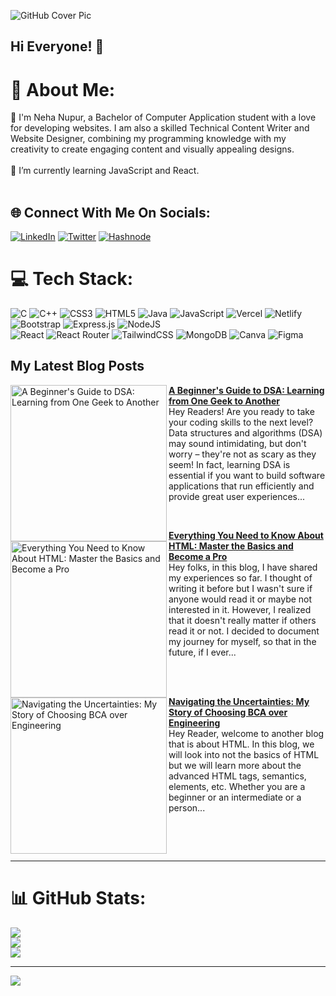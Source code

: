![GitHub Cover Pic](https://github.com/neha-nupur/neha-nupur/assets/110279038/439c9830-3acc-4192-aade-6fd89ae6f11d)

## Hi Everyone! 👋

# 💫 About Me:
🙂 I'm Neha Nupur, a Bachelor of Computer Application student with a love for developing websites. I am also a skilled Technical Content Writer and Website Designer, combining my programming knowledge with my creativity to create engaging content and visually appealing designs.<br><br>🌱 I’m currently learning JavaScript and React.<br><br>

## 🌐 Connect With Me On Socials:
[![LinkedIn](https://img.shields.io/badge/LinkedIn-%230077B5.svg?logo=linkedin&logoColor=white)](https://linkedin.com/in/nehanupur) [![Twitter](https://img.shields.io/badge/Twitter-%231DA1F2.svg?logo=Twitter&logoColor=white)](https://twitter.com/iamnehanupur)  [![Hashnode](https://img.shields.io/badge/Hashnode-%230077B5.svg?logo=Hashnode&logoColor=white)](https://nehanupur.hashnode.dev/) 

# 💻 Tech Stack:
![C](https://img.shields.io/badge/c-%2300599C.svg?style=plastic&logo=c&logoColor=white) ![C++](https://img.shields.io/badge/c++-%2300599C.svg?style=plastic&logo=c%2B%2B&logoColor=white) ![CSS3](https://img.shields.io/badge/css3-%231572B6.svg?style=plastic&logo=css3&logoColor=white) ![HTML5](https://img.shields.io/badge/html5-%23E34F26.svg?style=plastic&logo=html5&logoColor=white) ![Java](https://img.shields.io/badge/java-%23ED8B00.svg?style=plastic&logo=java&logoColor=white) ![JavaScript](https://img.shields.io/badge/javascript-%23323330.svg?style=plastic&logo=javascript&logoColor=%23F7DF1E) ![Vercel](https://img.shields.io/badge/vercel-%23000000.svg?style=plastic&logo=vercel&logoColor=white) ![Netlify](https://img.shields.io/badge/netlify-%23000000.svg?style=plastic&logo=netlify&logoColor=#00C7B7) ![Bootstrap](https://img.shields.io/badge/bootstrap-%23563D7C.svg?style=plastic&logo=bootstrap&logoColor=white) ![Express.js](https://img.shields.io/badge/express.js-%23404d59.svg?style=plastic&logo=express&logoColor=%2361DAFB) ![NodeJS](https://img.shields.io/badge/node.js-6DA55F?style=plastic&logo=node.js&logoColor=white) <br> ![React](https://img.shields.io/badge/react-%2320232a.svg?style=plastic&logo=react&logoColor=%2361DAFB) ![React Router](https://img.shields.io/badge/React_Router-CA4245?style=plastic&logo=react-router&logoColor=white) ![TailwindCSS](https://img.shields.io/badge/tailwindcss-%2338B2AC.svg?style=plastic&logo=tailwind-css&logoColor=white) ![MongoDB](https://img.shields.io/badge/MongoDB-%234ea94b.svg?style=plastic&logo=mongodb&logoColor=white) ![Canva](https://img.shields.io/badge/Canva-%2300C4CC.svg?style=plastic&logo=Canva&logoColor=white) 	![Figma](https://img.shields.io/badge/figma-%23F24E1E.svg?style=plastic&logo=figma&logoColor=white)


## My Latest Blog Posts 

<p align="left">
<a href="https://nehanupur.hashnode.dev/a-beginners-guide-to-dsa-learning-from-one-geek-to-another" title="A Beginner's Guide to DSA: Learning from One Geek to Another"><img src="https://cdn.hashnode.com/res/hashnode/image/upload/v1687815218322/1c608806-fc26-4d10-b3bf-5efd2dff2473.png" alt=" A Beginner's Guide to DSA: Learning from One Geek to Another" width="250px" align="left" /></a>
<a href="https://nehanupur.hashnode.dev/a-beginners-guide-to-dsa-learning-from-one-geek-to-anothe" title="A Beginner's Guide to DSA: Learning from One Geek to Another"><strong>A Beginner's Guide to DSA: Learning from One Geek to Another</strong></a>
<br/> Hey Readers! Are you ready to take your coding skills to the next level? Data structures and algorithms (DSA) may sound intimidating, but don't worry – they're not as scary as they seem! In fact, learning DSA is essential if you want to build software applications that run efficiently and provide great user experiences...</p> 
<p align=left> <br>

 <p align="left">
<a href="https://nehanupur.hashnode.dev/everything-you-need-to-know-about-html-master-the-basics-and-become-a-pro" title="Everything You Need to Know About HTML: Master the Basics and Become a Pro"><img src="https://cdn.hashnode.com/res/hashnode/image/upload/v1686167716731/28bf4144-c5e5-4c38-99cd-a0037bd6fd21.png" alt=" Everything You Need to Know About HTML: Master the Basics and Become a Pro" width="250px" align="left" /></a>
<a href="https://nehanupur.hashnode.dev/everything-you-need-to-know-about-html-master-the-basics-and-become-a-pro" title="Everything You Need to Know About HTML: Master the Basics and Become a Pro"><strong>Everything You Need to Know About HTML: Master the Basics and Become a Pro</strong></a>
<br/> Hey folks, in this blog, I have shared my experiences so far. I thought of writing it before but I wasn't sure if anyone would read it or maybe not interested in it. However, I realized that it doesn't really matter if others read it or not. I decided to document my journey for myself, so that in the future, if I ever...</p> <br> <br>
<p align=left> </p> 

  <p align="left">
<a href="https://nehanupur.hashnode.dev/navigating-the-uncertainties-my-story-of-choosing-bca-over-engineering" title="Navigating the Uncertainties: My Story of Choosing BCA over Engineering"><img src="https://cdn.hashnode.com/res/hashnode/image/upload/v1684491801903/789c1450-79d0-45d5-a925-1a0a695241f7.png" alt=" Navigating the Uncertainties: My Story of Choosing BCA over Engineering" width="250px" align="left" /></a>
<a href="https://nehanupur.hashnode.dev/navigating-the-uncertainties-my-story-of-choosing-bca-over-engineering" title="Navigating the Uncertainties: My Story of Choosing BCA over Engineering"><strong>Navigating the Uncertainties: My Story of Choosing BCA over Engineering</strong></a>
<br/> Hey Reader, welcome to another blog that is about HTML. In this blog, we will look into not the basics of HTML but we will learn more about the advanced HTML tags, semantics, elements, etc. Whether you are a beginner or an intermediate or a person...</p> <br/>

<p align=left> <br>
 <hr> 



# 📊 GitHub Stats:
![](https://github-readme-stats.vercel.app/api?username=neha-nupur&theme=dark&hide_border=false&include_all_commits=false&count_private=false)<br/>
![](https://github-readme-streak-stats.herokuapp.com/?user=neha-nupur&theme=dark&hide_border=false)<br/>
![](https://github-readme-stats.vercel.app/api/top-langs/?username=neha-nupur&theme=dark&hide_border=false&include_all_commits=false&count_private=false&layout=compact)

---
[![](https://visitcount.itsvg.in/api?id=neha-nupur&icon=0&color=0)](https://visitcount.itsvg.in)

<!-- Proudly created with GPRM ( https://gprm.itsvg.in ) -->
